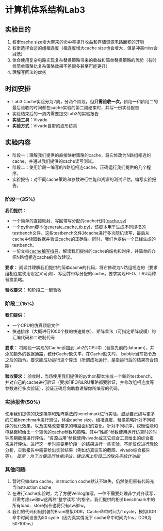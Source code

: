 # 计算机体系结构Lab3
## 实验目的
1. 权衡cache size增大带来的命中率提升收益和存储资源电路面积的开销
2. 权衡选择合适的组相连度（相连度增大cache size也会增大，但是冲突miss会减低）
3. 体会使用复杂电路实现复杂替换策略带来的收益和简单替换策略的优势（有时候简单策略比复杂策略效果不差很多甚至可能更好）
4. 理解写回法的优劣

## 时间安排
* Lab3 Cache实验分为2周，分两个阶段，但**只需验收一次**，阶段一和阶段二的最后验收的时间都在cache实验的第二周结束时，并写一份实验报告
* 实验结束后的一周内需要提交Lab3的实验报告
* **实验工具**：Vivado
* **实验方式**：Vivado自带的波形仿真

## 实验内容
* 阶段一：理解我们提供的直接映射策略的cache，将它修改为N路组相连的cache，并通过我们提供的cache读写测试。
* 阶段二：使用阶段一编写的N路组相连cache，正确运行我们提供的几个程序。
* 实验报告：对不同cache策略和参数进行性能和资源的测试评估，编写实验报告。

### 阶段一(35%)
**我们提供：**

*	一个简单的直接映射、写回带写分配的cache代码([cache.sv](./CacheSrcCode/cache.sv))
*	一个python脚本([generate_cache_tb.py](./CacheSrcCode/generate_cache_tb.py))，该脚本用于生成不同规模的testbench文件。这些testbench文件对cache进行多次随机读写，最后从cache中读取数据并验证cache的正确性。同时，我们也提供一个已经生成的testbench。
*	一份文档[cache编写指导](./Document/Lab3-王轩-cache实验指导.docx)，解读我们提供的cache的结构和时序，并简单的介绍N路组相连cache的修改建议。

**要求：**
阅读并理解我们提供的简单cache的代码，将它修改为N路组相连的（要求组相连度使用宏定义可调）、写回并带写分配的cache。要求实现FIFO、LRU两种替换策略。

**验收要求：**
和阶段二一起验收

### 阶段二(15%)
**我们提供：**

*	一个CPU的仿真顶层文件
*	快速排序（大概进行1000个数的快速排序）、矩阵乘法（可指定矩阵规模）的汇编代码和二进制代码

**要求：**
将阶段一实现的Cache添加到Lab2的CPU中（替换先前的dataram），并添加额外的数据通路，统计Cache缺失率，在Cache缺失时， bubble当前指令及之后的指令。要求能成功运行这个算法（所谓成功运行，是指运行后的结果符合预期）

**验收要求：**
验收时，当场使用我们提供的python脚本生成一个新的testbench，并对自己的cache进行验证（要求FIFO和LRU策略都要验证，并修改组相连度等参数进行多次验证），验证正确后向助教讲解你所编写的代码。

### 实验报告(50%)
使用我们提供的快速排序和矩阵乘法的benchmark进行实验，鼓励自己编写更多的汇编benchmark进行测试，体会cache size、组相连度、替换策略针对不同程序的优化效果，以及策略改变带来的电路面积的变化。针对不同程序，权衡性能和电路面积给出一个较优的cache参数和策略。其中“性能”参数使用运行仿真时的时钟周期数量进行评估。“资源占用”参数使用vivado或其它综合工具给出的综合报告进行评估。进行这一步时需要用阶段一的结果进行一些实验，不能仅仅进行理论分析，实验报告中需要给出实验结果（例如仿真波形的截图、vivado综合报告等）。
*提示：为了方便进行性能评估，建议用上阶段二的缺失率统计功能*



### 其他问题:
1.	暂时只做data cache，instruction cache默认不缺失，仍然使用原有代码充当instruction  cache
2.	在进行cache实验时，为了方便Verilog编写，一律不需要处理非字对齐读写，只需考虑sw和lw这两种“整字读写“的指令。我们提供的相关benchmark中的所有load、store指令也将只有sw和lw。
3.  我们的代码利用封装的Bram模拟DDR，Cache命中时间为1 cycle，模拟DDR命中时间设置为50 cycle（因为真实情况下 cache命中时间为1ns，DDR为50-100ns）
